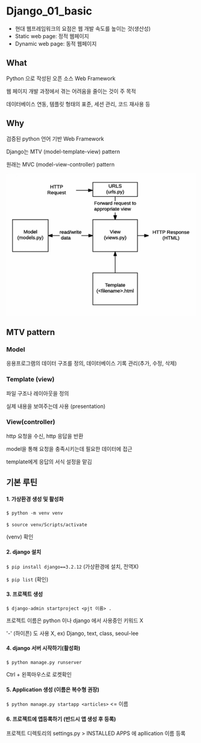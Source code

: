 # Django_01_basic



* 현대 웹프레임워크의 요점은 웹 개발 속도를 높이는 것(생산성)
* Static web page: 정적 웹페이지
* Dynamic web page: 동적 웹페이지



## What

Python 으로 작성된 오픈 소스 Web Framework

웹 페이지 개발 과정에서 겪는 어려움을 줄이는 것이 주 목적

데이터베이스 연동, 템플릿 형태의 표준, 세션 관리, 코드 재사용 등



## Why

검증된 python 언어 기반 Web Framework

Django는 MTV (model-template-view) pattern

원래는 MVC (model-view-controller) pattern



<img src="https://github.com/jelee6613/TIL/blob/master/img/image-20220302092543448.png" />



## MTV pattern

### Model

응용프로그램의 데이터 구조를 정의, 데이터베이스 기록 관리(추가, 수정, 삭제)



### Template (view)

파일 구조나 레이아웃을 정의

실제 내용을 보여주는데 사용 (presentation)



### View(controller)

http 요청을 수신, http 응답을 반환

model을 통해 요청을 충족시키는데 필요한 데이터에 접근

template에게 응답의 서식 설정을 맡김



## 기본 루틴

#### 1. 가상환경 생성 및 활성화

`$ python -m venv venv`

`$ source venv/Scripts/activate`

(venv) 확인



#### 2. django 설치

`$ pip install django==3.2.12` (가상환경에 설치, 전역X)

`$ pip list` (확인)



#### 3. 프로젝트 생성

`$ django-admin startproject <pjt 이름> .`

프로젝트 이름은 python 이나 django 에서 사용중인 키워드 X

\'-' (하이픈) 도 사용 X, ex) Django, text, class, seoul-lee



#### 4. django 서버 시작하기(활성화)

`$ python manage.py runserver`

Ctrl + 왼쪽마우스로 로켓확인



#### 5. Application 생성 (이름은 복수형 권장)

`$ python manage.py startapp <articles>`   <= 이름



#### 6. 프로젝트에 앱등록하기 (반드시 앱 생성 후 등록)

프로젝트 디렉토리의 settings.py > INSTALLED APPS 에 apllication 이름 등록
